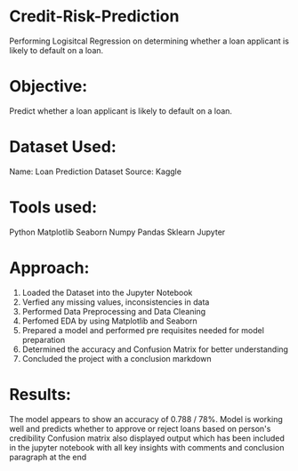 # Credit-Risk-Prediction
Performing Logisitcal Regression on determining whether a loan applicant is likely to default on a loan.

# Objective:
Predict whether a loan applicant is likely to default on a loan.

# Dataset Used:
Name: Loan Prediction Dataset
Source: Kaggle 

# Tools used:
Python
Matplotlib
Seaborn
Numpy
Pandas
Sklearn
Jupyter

# Approach:

1. Loaded the Dataset into the Jupyter Notebook
2. Verfied any missing values, inconsistencies in data
3. Performed Data Preprocessing and Data Cleaning
4. Perfomed EDA by using Matplotlib and Seaborn
5. Prepared a model and performed pre requisites needed for model preparation
6. Determined the accuracy and Confusion Matrix for better understanding
7. Concluded the project with a conclusion markdown

# Results:
The model appears to show an accuracy of 0.788 / 78%. Model is working well and predicts whether to approve or reject loans based on person's credibility 
Confusion matrix also displayed output which has been included in the jupyter notebook with all key insights with comments and conclusion paragraph at the end


